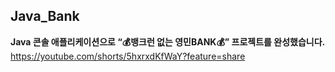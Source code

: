 ## Java_Bank

**Java 콘솔 애플리케이션으로 “💰뱅크런 없는 영민BANK💰” 프로젝트를 완성했습니다.**
https://youtube.com/shorts/5hxrxdKfWaY?feature=share
